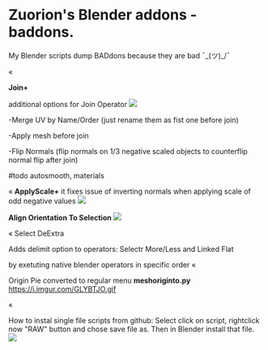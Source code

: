 # Zuorion's Blender addons - baddons.
My Blender scripts dump
BADdons because they are bad ¯\_(ツ)_/¯

«


**Join+**

additional options for Join Operator
![](https://i.imgur.com/gFtLk9m.gif)

-Merge UV by Name/Order (just rename them as fist one before join)

-Apply mesh before join

-Flip Normals (flip normals on 1/3 negative scaled objects to counterflip normal flip after join)

#todo autosmooth, materials

«
**ApplyScale+**
it fixes issue of inverting normals when applying scale of odd negative values
![](https://i.imgur.com/XX87C4g.gif)

**Align Orientation To Selection**
![](https://i.imgur.com/byRKEuG.gif)

«
Select DeExtra

Adds delimit option to operators:
Selectr More/Less and Linked Flat

by exetuting native blender operators in specific order
«

Origin Pie converted to regular menu
**meshoriginto.py**
https://i.imgur.com/GLYBTJO.gif

«

How to instal single file scripts from github:
Select click on script, rightclick now "RAW" button and chose save file as.
Then in Blender install that file.
![](https://i.imgur.com/mHVandf.png)




